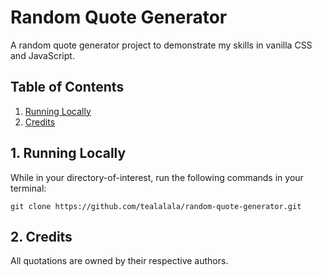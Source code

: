 # Random Quote Generator
A random quote generator project to demonstrate my skills in vanilla CSS and JavaScript.

## Table of Contents
1. [Running Locally](#1.-running-locally)
2. [Credits](#2.-credits)

## 1. Running Locally
While in your directory-of-interest, run the following commands in your terminal:

```
git clone https://github.com/tealalala/random-quote-generator.git
```

## 2. Credits
All quotations are owned by their respective authors.
